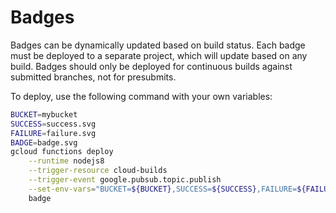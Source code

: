 # Badges

Badges can be dynamically updated based on build status. Each badge must be
deployed to a separate project, which will update based on any build. Badges
should only be deployed for continuous builds against submitted branches, not
for presubmits.

To deploy, use the following command with your own variables:

```bash
BUCKET=mybucket
SUCCESS=success.svg
FAILURE=failure.svg
BADGE=badge.svg
gcloud functions deploy                                                                    \
    --runtime nodejs8                                                                      \
    --trigger-resource cloud-builds                                                        \
    --trigger-event google.pubsub.topic.publish                                            \
    --set-env-vars="BUCKET=${BUCKET},SUCCESS=${SUCCESS},FAILURE=${FAILURE},BADGE=${BADGE}" \
    badge
```

